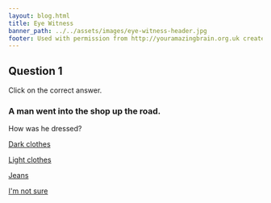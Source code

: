 ```yaml
---
layout: blog.html
title: Eye Witness
banner_path: ../../assets/images/eye-witness-header.jpg
footer: Used with permission from http://youramazingbrain.org.uk created by At-Bristol Science centre
---
```



## Question 1

Click on the correct answer.

### A man went into the shop up the road.
How was he dressed?

[Dark clothes](page2.html)

[Light clothes](page3.html)

[Jeans](page3.html)

[I'm not sure](page3.html)

